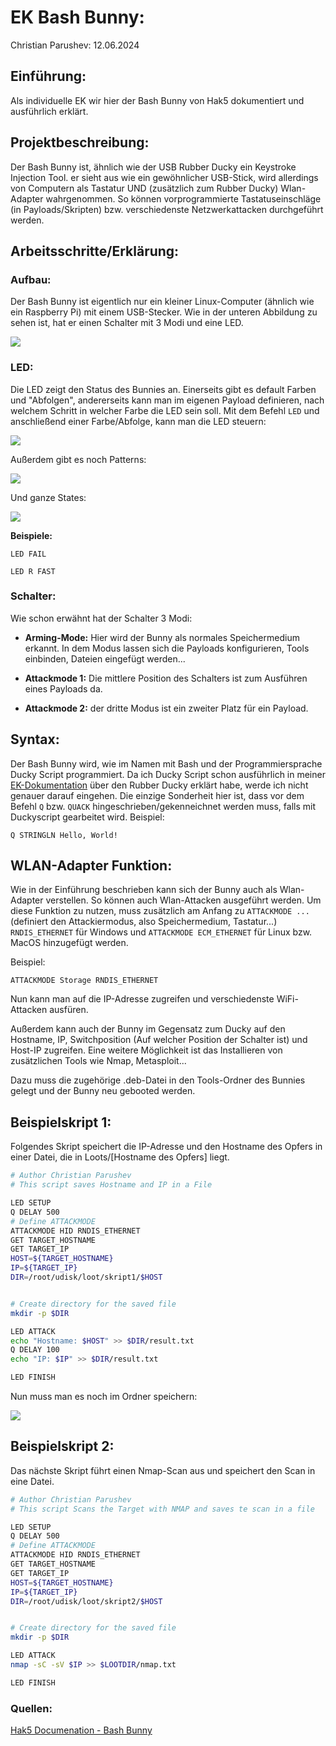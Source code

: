 # EK Bash Bunny:

Christian Parushev: 12.06.2024

## Einführung:

Als individuelle EK wir hier der Bash Bunny von Hak5 dokumentiert und ausführlich erklärt.

## Projektbeschreibung:

Der Bash Bunny ist, ähnlich wie der USB Rubber Ducky ein Keystroke Injection Tool. er sieht aus wie ein gewöhnlicher USB-Stick, wird allerdings von Computern als Tastatur UND (zusätzlich zum Rubber Ducky) Wlan-Adapter wahrgenommen. So können vorprogrammierte Tastatuseinschläge (in Payloads/Skripten) bzw. verschiedenste Netzwerkattacken durchgeführt werden.

## Arbeitsschritte/Erklärung:

### Aufbau:

Der Bash Bunny ist eigentlich nur ein kleiner Linux-Computer (ähnlich wie ein Raspberry Pi) mit einem USB-Stecker. Wie in der unteren Abbildung zu sehen ist, hat er einen Schalter mit 3 Modi und eine LED.

![](img/aufbau.png)

### LED:

Die LED zeigt den Status des Bunnies an. Einerseits gibt es default Farben und "Abfolgen", andererseits kann man im eigenen Payload definieren, nach welchem Schritt in welcher Farbe die LED sein soll. Mit dem Befehl `LED` und anschließend einer Farbe/Abfolge, kann man die LED steuern:

![](img/led_color.jpg)

Außerdem gibt es noch Patterns:

![](img/led_patterns.jpg)

Und ganze States:

![](img/ek_commands.jpg)

**Beispiele:**

`LED FAIL`

`LED R FAST`

### Schalter:

Wie schon erwähnt hat der Schalter 3 Modi:

- **Arming-Mode:** Hier wird der Bunny als normales Speichermedium erkannt. In dem Modus lassen sich die Payloads konfigurieren, Tools einbinden, Dateien eingefügt werden...

- **Attackmode 1:** Die mittlere Position des Schalters ist zum Ausführen eines Payloads da.

- **Attackmode 2:** der dritte Modus ist ein zweiter Platz für ein Payload.



## Syntax:

Der Bash Bunny wird, wie im Namen mit Bash und der Programmiersprache Ducky Script programmiert. Da ich Ducky Script schon ausführlich in meiner [EK-Dokumentation](https://github.com/chris-pa21/EK_parushev_rubberducky) über den Rubber Ducky erklärt habe, werde ich nicht genauer darauf eingehen. Die einzige Sonderheit hier ist, dass vor dem Befehl `Q` bzw. `QUACK` hingeschrieben/gekenneichnet werden muss, falls mit Duckyscript gearbeitet wird. Beispiel:

`Q STRINGLN Hello, World!`





## WLAN-Adapter Funktion:

Wie in der Einführung beschrieben kann sich der Bunny auch als Wlan-Adapter verstellen. So können auch Wlan-Attacken ausgeführt werden. Um diese Funktion zu nutzen, muss zusätzlich am Anfang zu `ATTACKMODE ...` (definiert den Attackiermodus, also Speichermedium, Tastatur...) `RNDIS_ETHERNET` für Windows und `ATTACKMODE ECM_ETHERNET` für Linux bzw. MacOS hinzugefügt werden.

Beispiel:

`ATTACKMODE Storage RNDIS_ETHERNET`

Nun kann man auf die IP-Adresse zugreifen und verschiedenste WiFi-Attacken ausfüren. 



Außerdem kann auch der Bunny im Gegensatz zum Ducky auf den Hostname, IP, Switchposition (Auf welcher Position der Schalter ist) und Host-IP zugreifen. Eine weitere Möglichkeit ist das Installieren von zusätzlichen Tools wie Nmap, Metasploit...

Dazu muss die zugehörige .deb-Datei in den Tools-Ordner des Bunnies gelegt und der Bunny neu gebooted werden.





## Beispielskript 1:

Folgendes Skript speichert die IP-Adresse und den Hostname des Opfers in einer Datei, die in Loots/[Hostname des Opfers] liegt.

```bash
# Author Christian Parushev
# This script saves Hostname and IP in a File

LED SETUP
Q DELAY 500
# Define ATTACKMODE
ATTACKMODE HID RNDIS_ETHERNET
GET TARGET_HOSTNAME
GET TARGET_IP
HOST=${TARGET_HOSTNAME}
IP=${TARGET_IP}
DIR=/root/udisk/loot/skript1/$HOST


# Create directory for the saved file
mkdir -p $DIR

LED ATTACK
echo "Hostname: $HOST" >> $DIR/result.txt
Q DELAY 100
echo "IP: $IP" >> $DIR/result.txt

LED FINISH
```

Nun muss man es noch im Ordner speichern:

![](skript1.jpg)



## Beispielskript 2:

Das nächste Skript führt einen Nmap-Scan aus und speichert den Scan in eine Datei.  

```bash
# Author Christian Parushev
# This script Scans the Target with NMAP and saves te scan in a file

LED SETUP
Q DELAY 500
# Define ATTACKMODE
ATTACKMODE HID RNDIS_ETHERNET
GET TARGET_HOSTNAME
GET TARGET_IP
HOST=${TARGET_HOSTNAME}
IP=${TARGET_IP}
DIR=/root/udisk/loot/skript2/$HOST


# Create directory for the saved file
mkdir -p $DIR

LED ATTACK
nmap -sC -sV $IP >> $LOOTDIR/nmap.txt

LED FINISH
```

### Quellen:
[Hak5 Documenation - Bash Bunny](https://docs.hak5.org/bash-bunny)

